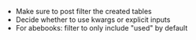 * Make sure to post filter the created tables
* Decide whether to use kwargs or explicit inputs
* For abebooks: filter to only include "used" by default
